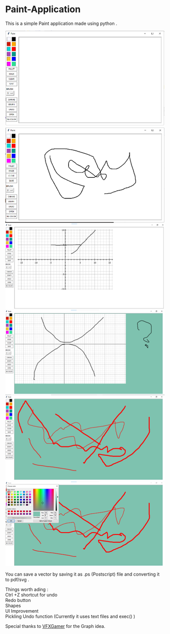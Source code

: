 # Paint-Application


This is a simple Paint application made using python .

![Screenshort of app](https://github.com/Kannampuzha/Paint/blob/master/Screenshot.png)
![Canvas](https://github.com/Kannampuzha/Paint/blob/master/Screenshot2.png)
![Picture](https://github.com/Kannampuzha/Paint/blob/master/Screenshot3.png)
![Picture](https://github.com/Kannampuzha/Paint/blob/master/Screenshot4.png)
![Picture](https://github.com/Kannampuzha/Paint/blob/master/Screenshot5.png)
![Picture](https://github.com/Kannampuzha/Paint/blob/master/Screenshot6.png)


You can save a vector by saving it as .ps (Postscript) file and converting it to pdf/svg .


Things worth ading :<br>
Ctrl +Z shortcut for undo<br>
Redo button <br>
Shapes<br>
UI Improvement <br>
Pickling Undo function (Currently it uses text files and exec() )<br>

Special thanks to [VFXGamer](https://github.com/VFXGamer) for the Graph idea.




